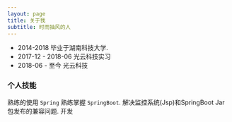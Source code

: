 ```yaml
---
layout: page
title: 关于我
subtitle: 时而抽风的人
---
```


- 2014-2018 毕业于湖南科技大学.
- 2017-12 - 2018-06 光云科技实习
- 2018-06 - 至今 光云科技

### 个人技能

熟练的使用 `Spring`
熟练掌握 `SpringBoot`. 解决监控系统(Jsp)和SpringBoot Jar包发布的兼容问题. 开发